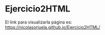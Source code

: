 # Ejercicio2HTML
El link para visualizarla página es: https://nicolasorjuela.github.io/Ejercicio2HTML/
